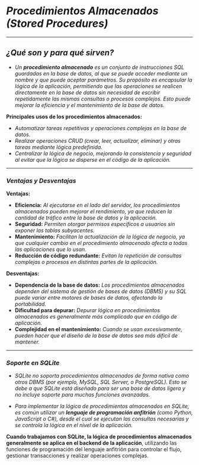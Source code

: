 <!-- Autor: Daniel Benjamin Perez Morales -->
<!-- GitHub: https://github.com/D4nitrix13 -->
<!-- Correo electrónico: danielperezdev@proton.me -->

# ***Procedimientos Almacenados (Stored Procedures)***

---

## ***¿Qué son y para qué sirven?***

- *Un **procedimiento almacenado** es un conjunto de instrucciones SQL guardadas en la base de datos, al que se puede acceder mediante un nombre y que puede aceptar parámetros. Su propósito es encapsular la lógica de la aplicación, permitiendo que las operaciones se realicen directamente en la base de datos sin necesidad de escribir repetidamente las mismas consultas o procesos complejos. Esto puede mejorar la eficiencia y el mantenimiento de la base de datos.*

**Principales usos de los procedimientos almacenados:**

- *Automatizar tareas repetitivas y operaciones complejas en la base de datos.*
- *Realizar operaciones CRUD (crear, leer, actualizar, eliminar) y otras tareas mediante lógica predefinida.*
- *Centralizar la lógica de negocio, mejorando la consistencia y seguridad al evitar que la lógica se disperse en el código de la aplicación.*

---

### ***Ventajas y Desventajas***

**Ventajas:**

- **Eficiencia:** *Al ejecutarse en el lado del servidor, los procedimientos almacenados pueden mejorar el rendimiento, ya que reducen la cantidad de tráfico entre la base de datos y la aplicación.*
- **Seguridad:** *Permiten otorgar permisos específicos a usuarios sin exponer las tablas subyacentes.*
- **Mantenimiento:** *Facilitan la actualización de la lógica de negocio, ya que cualquier cambio en el procedimiento almacenado afecta a todas las aplicaciones que lo usan.*
- **Reducción de código redundante:** *Evitan la repetición de consultas complejas o procesos en distintas partes de la aplicación.*

**Desventajas:**

- **Dependencia de la base de datos:** *Los procedimientos almacenados dependen del sistema de gestión de bases de datos (DBMS) y su SQL puede variar entre motores de bases de datos, afectando la portabilidad.*
- **Dificultad para depurar:** *Depurar lógica en procedimientos almacenados es generalmente más complicado que en código de aplicación.*
- **Complejidad en el mantenimiento:** *Cuando se usan excesivamente, pueden hacer que el diseño de la base de datos sea más difícil de mantener.*

---

### ***Soporte en SQLite***

- *SQLite no soporta procedimientos almacenados de forma nativa como otros DBMS (por ejemplo, MySQL, SQL Server, o PostgreSQL). Esto se debe a que SQLite está diseñado para ser una base de datos ligera y no incluye soporte para muchas funciones avanzadas.*

- *Para implementar la lógica de procedimientos almacenados en SQLite, es común utilizar un **lenguaje de programación anfitrión** (como Python, JavaScript o C#), desde el cual se ejecutan las consultas necesarias y se controla la lógica en el nivel de la aplicación.*

**Cuando trabajamos con SQLite, la lógica de procedimientos almacenados generalmente se aplica en el backend de la aplicación**, utilizando las funciones de programación del lenguaje anfitrión para controlar el flujo, gestionar transacciones y realizar operaciones complejas.
